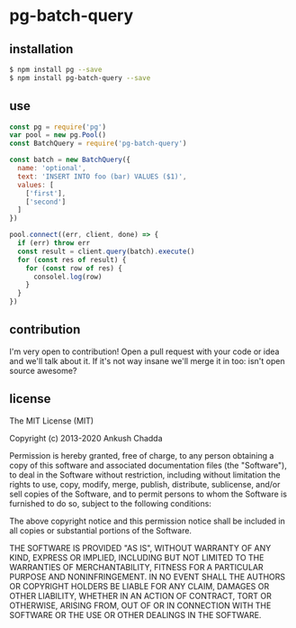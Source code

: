 # pg-batch-query



## installation

```bash
$ npm install pg --save
$ npm install pg-batch-query --save
```

## use

```js
const pg = require('pg')
var pool = new pg.Pool()
const BatchQuery = require('pg-batch-query')

const batch = new BatchQuery({
  name: 'optional',
  text: 'INSERT INTO foo (bar) VALUES ($1)',
  values: [
    ['first'],
    ['second']
  ]
})

pool.connect((err, client, done) => {
  if (err) throw err
  const result = client.query(batch).execute()
  for (const res of result) {
    for (const row of res) {
      consolel.log(row)
    }
  }
})
```

## contribution

I'm very open to contribution! Open a pull request with your code or idea and we'll talk about it. If it's not way insane we'll merge it in too: isn't open source awesome?

## license

The MIT License (MIT)

Copyright (c) 2013-2020 Ankush Chadda

Permission is hereby granted, free of charge, to any person obtaining a copy
of this software and associated documentation files (the "Software"), to deal
in the Software without restriction, including without limitation the rights
to use, copy, modify, merge, publish, distribute, sublicense, and/or sell
copies of the Software, and to permit persons to whom the Software is
furnished to do so, subject to the following conditions:

The above copyright notice and this permission notice shall be included in
all copies or substantial portions of the Software.

THE SOFTWARE IS PROVIDED "AS IS", WITHOUT WARRANTY OF ANY KIND, EXPRESS OR
IMPLIED, INCLUDING BUT NOT LIMITED TO THE WARRANTIES OF MERCHANTABILITY,
FITNESS FOR A PARTICULAR PURPOSE AND NONINFRINGEMENT. IN NO EVENT SHALL THE
AUTHORS OR COPYRIGHT HOLDERS BE LIABLE FOR ANY CLAIM, DAMAGES OR OTHER
LIABILITY, WHETHER IN AN ACTION OF CONTRACT, TORT OR OTHERWISE, ARISING FROM,
OUT OF OR IN CONNECTION WITH THE SOFTWARE OR THE USE OR OTHER DEALINGS IN
THE SOFTWARE.
